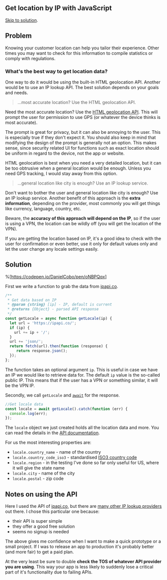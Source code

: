 ## Get location by IP with JavaScript

[Skip to solution](#solution).

## Problem

Knowing your customer location can help you tailor their experience. Other times you may want to check for this information to compile statistics or comply with regulations. 

### What's the best way to get location data? 

One way to do it would be using the built-in HTML geolocation API. Another would be to use an IP lookup API. The best solution depends on your goals and needs.

> ...most accurate location? Use the HTML geolocation API. 

Need the most accurate location? Use the  [HTML geolocation API][1]. This will prompt the user for permission to use GPS (or whatever the device thinks is most accurate). 

The prompt is great for privacy, but it can also be annoying to the user. This is especially true if they don't expect it. You should also keep in mind that modifying the design of the prompt is generally not an option. This makes sense, since security related UI for functions such as exact location should be uniform in regard to the device, not the app or website. 

HTML geolocation is best when you need a very detailed location, but it can be too obtrusive when a general location would be enough. Unless you need GPS tracking, I would stay away from this option.

> ...general location like city is enough? Use an IP lookup service.

Don't want to bother the user and general location like city is enough? Use an IP lookup service. Another benefit of this approach is the __extra information__, depending on the provider, most commonly you will get things like currency, language, country, etc. 

Beware, the __accuracy of this approach will depend on the IP__, so if the user is using a VPN, the location can be wildly off (you will get the location of the VPN). 

If you are getting the location based on IP, it's a good idea to check with the user for confirmation or even better, use it only for default values only and let the user change any locale settings easily.

<h2 id="solution">Solution</h2>

%[https://codepen.io/DanielCobo/pen/oNBPQqx]

First we write a function to grab the data from [ipapi.co][2].

```javascript
/**
 * Get data based on IP
 * @param {string} [ip] - IP, default is current
 * @returns {Object} - parsed API response
 */
const getLocale = async function getLocale(ip) {
  let url = 'https://ipapi.co/';
  if (ip) {
    url += ip + '/';
  }
  url += 'json/';
  return fetch(url).then(function (response) {
     return response.json();
  });
};
``` 
The function takes an optional argument `ip`. This is useful in case we have an IP we would like to retrieve data for. The default `ip` value is the so-called public IP. This means that if the user has a VPN or something similar, it will be the VPN IP.

Secondly, we call `getLocale` and [`await`](4) for the response.

```javascript
//Get locale data
const locale = await getLocale().catch(function (err) {
  console.log(err);
});
```

The `locale` object we just created holds all the location data and more. You can read the details in the [API documentation][5].

For us the most interesting properties are:
- `locale.country_name` - name of the country
- `locale.country_code_iso3` - standardised [ISO3 country code][6]
- `locale.region` - in the testing I've done so far only useful for US, where it will give the state name
- `locale.city` - name of the city
- `locale.postal` - zip code

## Notes on using the API

Here I used the API of [ipapi.co][2], but there are [many other IP lookup providers][3] out there. I chose this particular one because:
- their API is super simple
- they offer a good free solution 
- seems no signup is needed 

The above gives me confidence when I want to make a quick prototype or a small project. If I was to release an app to production it's probably better (and more fair) to get a paid plan. 

At the very least be sure to double __check the TOS of whatever API provider you are using__. This way your app is less likely to suddenly lose a critical part of it's functionality due to failing APIs.

[1]:https://developer.mozilla.org/en-US/docs/Web/API/Geolocation_API
[2]:https://ipapi.co
[3]:https://stackoverflow.com/a/35123097
[4]:https://developer.mozilla.org/en-US/docs/Web/JavaScript/Reference/Operators/await
[5]:https://ipapi.co/api/
[6]:https://www.iso.org/iso-3166-country-codes.html

